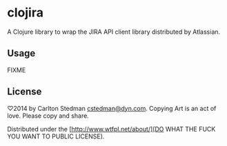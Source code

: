 # clojira

A Clojure library to wrap the JIRA API client library distributed by Atlassian.

## Usage

FIXME

## License

♡2014 by Carlton Stedman cstedman@dyn.com. Copying Art is an act of love. Please copy and share.

Distributed under the [http://www.wtfpl.net/about/](DO WHAT THE FUCK YOU WANT TO PUBLIC LICENSE).
